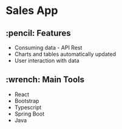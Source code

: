 <h1> Sales App </h1>

<h2> :pencil: Features </h2>
<ul>
  <li>Consuming data - API Rest</li>
  <li>Charts and tables automatically updated</li>
  <li>User interaction with data</li>
</ul>

 <h2> :wrench: Main Tools </h2>
<ul>
  <li>React</li>
  <li>Bootstrap</li>
  <li>Typescript</li>
  <li>Spring Boot</li>
  <li>Java</li> 
</ul>
